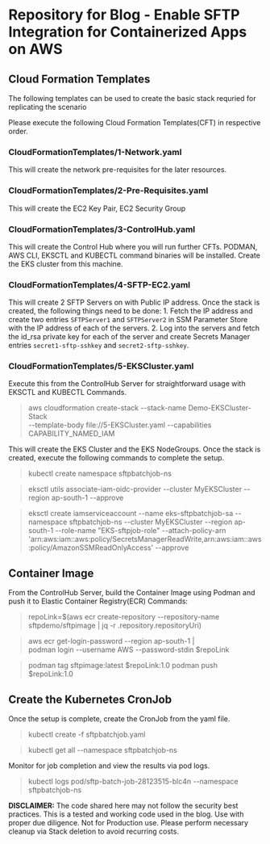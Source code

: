 # Repository for Blog - Enable SFTP Integration for Containerized Apps on AWS



## Cloud Formation Templates 
The following templates can be used to create the basic stack requried for replicating the scenario

Please execute the following Cloud Formation Templates(CFT) in respective order.

### CloudFormationTemplates/1-Network.yaml
This will create the network pre-requisites for the later resources.

### CloudFormationTemplates/2-Pre-Requisites.yaml
This will create the EC2 Key Pair, EC2 Security Group

### CloudFormationTemplates/3-ControlHub.yaml
This will create the Control Hub where you will run further CFTs. PODMAN, AWS CLI, EKSCTL and KUBECTL command binaries will be installed. Create the EKS cluster from this machine.

### CloudFormationTemplates/4-SFTP-EC2.yaml
This will create 2 SFTP Servers on with Public IP address. Once the stack is created, the following things need to be done:
    1. Fetch the IP address and create two entries `SFTPServer1` and `SFTPServer2` in SSM Parameter Store with the IP address of each of the servers.
    2. Log into the servers and fetch the id_rsa private key for each of the server and create Secrets Manager entries `secret1-sftp-sshkey` and `secret2-sftp-sshkey`.

### CloudFormationTemplates/5-EKSCluster.yaml
Execute this from the ControlHub Server for straightforward usage with EKSCTL and KUBECTL Commands.

>  aws cloudformation create-stack --stack-name Demo-EKSCluster-Stack \
 --template-body file://5-EKSCluster.yaml --capabilities CAPABILITY_NAMED_IAM


This will create the EKS Cluster and the EKS NodeGroups. Once the stack is created, execute the following commands to complete the setup.

> kubectl create namespace sftpbatchjob-ns

> eksctl utils associate-iam-oidc-provider --cluster MyEKSCluster --region ap-south-1 --approve

> eksctl create iamserviceaccount --name eks-sftpbatchjob-sa --namespace sftpbatchjob-ns --cluster MyEKSCluster --region ap-south-1 --role-name "EKS-sftpjob-role" --attach-policy-arn 'arn:aws:iam::aws:policy/SecretsManagerReadWrite,arn:aws:iam::aws:policy/AmazonSSMReadOnlyAccess' --approve

## Container Image
From the ControlHub Server, build the Container Image using Podman and push it to Elastic Container Registry(ECR)
Commands:

> repoLink=$(aws ecr create-repository --repository-name \
sftpdemo/sftpimage | jq -r .repository.repositoryUri)

> aws ecr get-login-password --region ap-south-1 | \
podman login --username AWS --password-stdin $repoLink

> podman tag sftpimage:latest $repoLink:1.0
> podman push $repoLink:1.0


## Create the Kubernetes CronJob

Once the setup is complete, create the CronJob from the yaml file.

> kubectl create -f sftpbatchjob.yaml

> kubectl get all --namespace sftpbatchjob-ns

Monitor for job completion and view the results via pod logs.

> kubectl logs pod/sftp-batch-job-28123515-blc4n --namespace sftpbatchjob-ns




**DISCLAIMER:** The code shared here may not follow the security best practices. This is a tested and working code used in the blog. Use with proper due diligence. Not for Production use. Please perform necessary cleanup via Stack deletion to avoid recurring costs.

